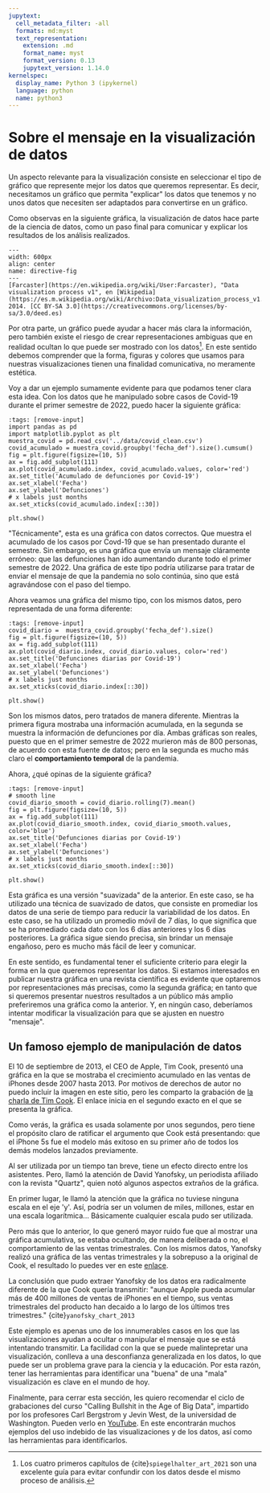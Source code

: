 ```yaml
---
jupytext:
  cell_metadata_filter: -all
  formats: md:myst
  text_representation:
    extension: .md
    format_name: myst
    format_version: 0.13
    jupytext_version: 1.14.0
kernelspec:
  display_name: Python 3 (ipykernel)
  language: python
  name: python3
---
```


# Sobre el mensaje en la visualización de datos

Un aspecto relevante para la visualización consiste en seleccionar el tipo de gráfico que represente mejor los datos que queremos representar. Es decir, necesitamos un gráfico que permita "explicar" los datos que tenemos y no unos datos que necesiten ser adaptados para convertirse en un gráfico.

Como observas en la siguiente gráfica, la visualización de datos hace parte de la ciencia de datos, como un paso final para comunicar y explicar los resultados de los análisis realizados.

```{figure} https://upload.wikimedia.org/wikipedia/commons/thumb/b/ba/Data_visualization_process_v1.png/800px-Data_visualization_process_v1.png
---
width: 600px
align: center
name: directive-fig
---
[Farcaster](https://en.wikipedia.org/wiki/User:Farcaster), "Data visualization process v1", en [Wikipedia](https://es.m.wikipedia.org/wiki/Archivo:Data_visualization_process_v1.png), 2014. [CC BY-SA 3.0](https://creativecommons.org/licenses/by-sa/3.0/deed.es)
```

Por otra parte, un gráfico puede ayudar a hacer más clara la información, pero también existe el riesgo de crear representaciones ambiguas que en realidad ocultan lo que puede ser mostrado con los datos[^footnote1]. En este sentido debemos comprender que la forma, figuras y colores que usamos para nuestras visualizaciones tienen una finalidad comunicativa, no meramente estética.

Voy a dar un ejemplo sumamente evidente para que podamos tener clara esta idea. Con los datos que he manipulado sobre casos de Covid-19 durante el primer semestre de 2022, puedo hacer la siguiente gráfica:

```{code-cell} ipython3
:tags: [remove-input]
import pandas as pd
import matplotlib.pyplot as plt
muestra_covid = pd.read_csv('../data/covid_clean.csv')
covid_acumulado = muestra_covid.groupby('fecha_def').size().cumsum()
fig = plt.figure(figsize=(10, 5))
ax = fig.add_subplot(111)
ax.plot(covid_acumulado.index, covid_acumulado.values, color='red')
ax.set_title('Acumulado de defunciones por Covid-19')
ax.set_xlabel('Fecha')
ax.set_ylabel('Defunciones')
# x labels just months
ax.set_xticks(covid_acumulado.index[::30])

plt.show()
```

"Técnicamente", esta es una gráfica con datos correctos. Que muestra el acumulado de los casos por Covd-19 que se han presentado durante el semestre. Sin embargo, es una gráfica que envía un mensaje cláramente erróneo: que las defunciones han ido aumentando durante todo el primer semestre de 2022. Una gráfica de este tipo podría utilizarse para tratar de enviar el mensaje de que la pandemia no solo continúa, sino que está agravándose con el paso del tiempo. 

Ahora veamos una gráfica del mismo tipo, con los mismos datos, pero representada de una forma diferente:

```{code-cell} ipython3
:tags: [remove-input]
covid_diario =  muestra_covid.groupby('fecha_def').size()
fig = plt.figure(figsize=(10, 5))
ax = fig.add_subplot(111)
ax.plot(covid_diario.index, covid_diario.values, color='red')
ax.set_title('Defunciones diarias por Covid-19')
ax.set_xlabel('Fecha')
ax.set_ylabel('Defunciones')
# x labels just months
ax.set_xticks(covid_diario.index[::30])

plt.show()
```

Son los mismos datos, pero tratados de manera diferente. Mientras la primera figura mostraba una información acumulada, en la segunda se muestra la información de defunciones por día. Ambas gráficas son reales, puesto que en el primer semestre de 2022 murieron más de 800 personas, de acuerdo con esta fuente de datos; pero en la segunda es mucho más claro el **comportamiento temporal** de la pandemia.

Ahora, ¿qué opinas de la siguiente gráfica?

```{code-cell} ipython3
:tags: [remove-input]
# smooth line
covid_diario_smooth = covid_diario.rolling(7).mean()
fig = plt.figure(figsize=(10, 5))
ax = fig.add_subplot(111)
ax.plot(covid_diario_smooth.index, covid_diario_smooth.values, color='blue')
ax.set_title('Defunciones diarias por Covid-19')
ax.set_xlabel('Fecha')
ax.set_ylabel('Defunciones')
# x labels just months
ax.set_xticks(covid_diario_smooth.index[::30])

plt.show()
```

Esta gráfica es una versión "suavizada" de la anterior. En este caso, se ha utilizado una técnica de suavizado de datos, que consiste en promediar los datos de una serie de tiempo para reducir la variabilidad de los datos. En este caso, se ha utilizado un promedio móvil de 7 días, lo que significa que se ha promediado cada dato con los 6 días anteriores y los 6 días posteriores. La gráfica sigue siendo precisa, sin brindar un mensaje engañoso, pero es mucho más fácil de leer y comunicar.

En este sentido, es fundamental tener el suficiente criterio para elegir la forma en la que queremos representar los datos. Si estamos interesados en publicar nuestra gráfica en una revista científica es evidente que optaremos por representaciones más precisas, como la segunda gráfica; en tanto que si queremos presentar nuestros resultados a un público más amplio preferiremos una gráfica como la anterior. Y, en ningún caso, deberíamos intentar modificar la visualización para que se ajusten en nuestro "mensaje".

## Un famoso ejemplo de manipulación de datos

El 10 de septiembre de 2013, el CEO de Apple, Tim Cook, presentó una gráfica en la que se mostraba el crecimiento acumulado en las ventas de iPhones desde 2007 hasta 2013. Por motivos de derechos de autor no puedo incluir la imagen en este sitio, pero les comparto la grabación de [la charla de Tim Cook](https://youtu.be/yBX-KpMoxYk?t=1247). El enlace inicia en el segundo exacto en el que se presenta la gráfica. 

Como verás, la gráfica es usada solamente por unos segundos, pero tiene el propósito claro de ratificar el argumento que Cook está presentando: que el iPhone 5s fue el modelo más exitoso en su primer año de todos los demás modelos lanzados previamente. 

Al ser utilizada por un tiempo tan breve, tiene un efecto directo entre los asistentes. Pero, llamó la atención de David Yanofsky, un periodista afiliado con la revista "Quartz", quien notó algunos aspectos extraños de la gráfica.

En primer lugar, le llamó la atención que la gráfica no tuviese ninguna escala en el eje 'y'. Así, podría ser un volumen de miles, millones, estar en una escala logarítmica... Básicamente cualquier escala pudo ser utilizada.

Pero más que lo anterior, lo que generó mayor ruido fue que al mostrar una gráfica acumulativa, se estaba ocultando, de manera deliberada o no, el comportamiento de las ventas trimestrales. Con los mismos datos, Yanofsky realizó una gráfica de las ventas trimestrales y la sobrepuso a la original de Cook, el resultado lo puedes ver en este [enlace](https://i.kinja-img.com/gawker-media/image/upload/q_75,w_940,h_571,c_fill/d032839e447dca8750f6c32c4e9e26c4.JPG).

La conclusión que pudo extraer Yanofsky de los datos era radicalmente diferente de la que Cook quería transmitir: "aunque Apple pueda acumular más de 400 millones de ventas de iPhones en el tiempo, sus ventas trimestrales del producto han decaido a lo largo de los últimos tres trimestres." {cite}`yanofsky_chart_2013`

Este ejemplo es apenas uno de los innumerables casos en los que las visualizaciones ayudan a ocultar o manipular el mensaje que se está intentando transmitir. La facilidad con la que se puede malintepretar una visualización, conlleva a una desconfianza generalizada en los datos, lo que puede ser un problema grave para la ciencia y la educación. Por esta razón, tener las herramientas para identificar una "buena" de una "mala" visualización es clave en el mundo de hoy.

Finalmente, para cerrar esta sección, les quiero recomendar el ciclo de grabaciones del curso "Calling Bullshit in the Age of Big Data", impartido por los profesores Carl Bergstrom y Jevin West, de la universidad de Washington. Pueden verlo en [YouTube](https://youtube.com/playlist?list=PLPnZfvKID1Sje5jWxt-4CSZD7bUI4gSPS). En este encontrarán muchos ejemplos del uso indebido de las visualizaciones y de los datos, así como las herramientas para identificarlos.

[^footnote1]: Los cuatro primeros capítulos de {cite}`spiegelhalter_art_2021` son una excelente guía para evitar confundir con los datos desde el mismo proceso de análisis.
